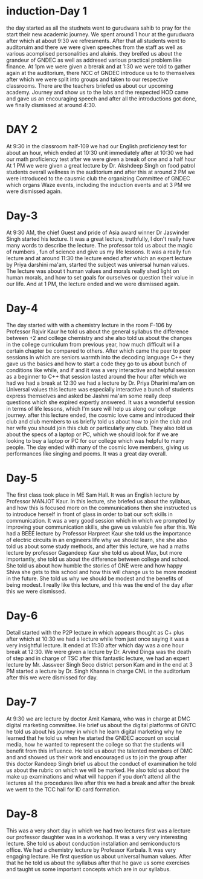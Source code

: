 # induction-Day 1
the day started as all the studnets went to gurudwara sahib to pray for the start their new academic journey. We spent around 1 hour at the gurudwara after which at about 9:30 we refresments.
After that all students went to auditoruim and there we were given speeches from the staff as well as various acomplised personalities and aluinis.
they breifed us about the grandeur of GNDEC as well as addresed various practical problem like finance.
At 1pm we were given a brerak and at 1:30 we were told to gather again at the  auditorium, there NCC of GNDEC introduce us to to themselves after which we were split into groups and taken to our respective classrooms. There are the teachers briefed us about our upcoming academy. Journey and  show us to the labs and the respected  HOD  came and gave us an encouraging speech and after all the introductions got done, we finally dismissed at around 4:30.

# DAY 2
At 9:30 in the classroom half-109 we had our English proficiency test for about an hour, which ended at 10:30 unit immediately after at 10:30 we had our math proficiency test after we were given a break of one and a half hour
At 1 PM we were given a great lecture by Dr. Akshdeep Singh on food patrol students overall wellness in the auditorium and after this at around 2 PM we were introduced to the causmic club the organizing Committee of GNDEC which organs Waze events, including the induction events and at 3 PM we were  dismissed again.

# Day-3
At 9:30 AM, the chief Guest and pride of Asia award winner Dr Jaswinder Singh started his lecture. It was a great lecture, truthfully, I don't really have many words to describe the lecture. The professor told us about the magic of numbers , fun of science and  give us my life lessons. It was a really fun lecture and at around 11:30 the lecture ended after which an expert lecture by Priya darshini ma'am, started the subject was universal human values. The lecture was about  t human values and morals really shed light on human morals, and how to set goals for ourselves or question their value in our life. And at 1 PM, the lecture ended and we were dismissed again.

# Day-4
The day started with with a chemistry lecture in the room F-106 by Professor Rajvir Kaur he told us about the general syllabus the difference between +2 and college chemistry and she also told us about the changes in the college curriculum from previous year, how much difficult will a certain chapter be compared to others. After which came  the peer to peer sessions in which are seniors warmth into the decoding language C++ they gave us the basics and how to start a code they go to us about bunch of conditions like while, and if and it was a very interactive and helpful session as a beginner to C++ that session lasted around the hour after which we had we had a break at 12:30 we had a lecture by Dr. Priya Dharini ma'am on Universal  values this lecture was especially interactive a bunch of students express themselves and asked be Jashni ma'am some really deep questions which she expired expertly answered. It was a wonderful session in terms of life lessons, which I'm sure will help us along our college journey. after this lecture ended, the cosmic love came and introduced their club and club members to us briefly told us about how to join the club and her wife you should join this club or particularly any club. They also told us about the specs of a laptop or PC, which we should look for if we are looking to buy a laptop or PC for our college which was  helpful to many people. The day ended with many of the cosmic love members, giving us performances like singing and poems. It was a great day overall.

# Day-5
The first class took place in ME Sam Hall. It was an English lecture by Professor MANJOT Kaur. In this lecture, she briefed us about the syllabus, and how this is focused more on the communications then she instructed us to introduce herself in front of glass in order to bat our soft skills in communication. It was a very good session which in which we prompted by improving your communication skills, she gave us valuable fee after this. We had a BEEE lecture by Professor Harpreet Kaur she told us the importance of electric circuits in an engineers life why we should learn, she she also told us about some study methods, and after this lecture, we had a maths lecture by professor  Gagandeep Kaur she told us about Max, but more importantly, she told us about the difference between college and school. She told us about how humble the stories of GNE were and how happy Shiva she gets to this school and how this will change us to be more modest in the future. She told us why we should be modest and the benefits of being modest. I really like this lecture, and this was the end of the day after this we were dismissed.

# Day-6
Detail started with the P2P lecture in which appears thought as C+ plus after which at 10:30 we had a lecture while from just once saying it was a very insightful lecture. It ended at 11:30 after which day was a one hour break at 12:30. We were given a lecture by Dr. Arvind Dinga was the death of step and in charge of TSC after this fantastic lecture, we had an expert lecture by Mr. Jassveer Singh Seco district person Kam and in the end at 3 PM started a lecture by Dr. Singh Khanna in charge CML in the auditorium after this we were dismissed for day.

# Day-7
At 9:30 we are lecture by doctor Amit Kamara, who was in charge at DMC digital marketing committee. He brief us about the digital platforms of GNTC he told us about his journey in which he learn digital marketing why he learned that he told us when he started the GNDEC account on social media, how he wanted to represent the college so that the students will benefit from this influence. He told us about the talented members of DMC and and showed us their work and encouraged us to join the group after this doctor Randeep Singh brief us about the conduct of examination he told us about the rubric on which we will be marked. He also told us about the make up examinations and what will happen if you don't attend all the lectures all the procedures live after this we had a break and after the break we went to the TCC hall for ID card formation.

# Day-8
This was a very short day in which we had two lectures first was a lecture our professor daughter was in a workshop. It was a very very interesting lecture. She told us about conduction installation and semiconductors office. We had a chemistry lecture by Professor Karbala. It was very engaging lecture. He first question us about universal human values. After that he he told us about the syllabus after that he gave us some exercises and taught us some important concepts which are in our syllabus.
